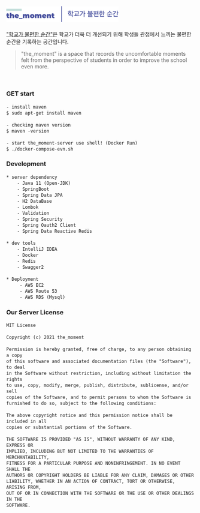 ## <img src="meterial/imgSource/the_moment_README_logo.png"  width="300px">

["학교가 불편한 순간"](https://github.com/theMomentTeam/the_moment-Service)은 학교가 더욱 더 개선되기 위해 학생들 관점에서 느끼는 불편한 순간을 기록하는 공간입니다.  
> "the_moment" is a space that records the uncomfortable moments felt from the perspective of students in order to improve the school even more.

<br>

### GET start
```
- install maven 
$ sudo apt-get install maven

- checking maven version
$ maven -version

- start the_moment-server use shell! (Docker Run)
$ ./docker-compose-evn.sh
```

### Development
```
* server dependency
    - Java 11 (Open-JDK)
    - SpringBoot
    - Spring Data JPA
    - H2 DataBase
    - Lombok
    - Validation
    - Spring Security
    - Spring Oauth2 Client
    - Spring Data Reactive Redis

* dev tools
    - IntelliJ IDEA
    - Docker
    - Redis
    - Swagger2

* Deployment
     - AWS EC2
     - AWS Route 53
     - AWS RDS (Mysql)
```


### Our Server License
```
MIT License

Copyright (c) 2021 the_moment

Permission is hereby granted, free of charge, to any person obtaining a copy
of this software and associated documentation files (the "Software"), to deal
in the Software without restriction, including without limitation the rights
to use, copy, modify, merge, publish, distribute, sublicense, and/or sell
copies of the Software, and to permit persons to whom the Software is
furnished to do so, subject to the following conditions:

The above copyright notice and this permission notice shall be included in all
copies or substantial portions of the Software.

THE SOFTWARE IS PROVIDED "AS IS", WITHOUT WARRANTY OF ANY KIND, EXPRESS OR
IMPLIED, INCLUDING BUT NOT LIMITED TO THE WARRANTIES OF MERCHANTABILITY,
FITNESS FOR A PARTICULAR PURPOSE AND NONINFRINGEMENT. IN NO EVENT SHALL THE
AUTHORS OR COPYRIGHT HOLDERS BE LIABLE FOR ANY CLAIM, DAMAGES OR OTHER
LIABILITY, WHETHER IN AN ACTION OF CONTRACT, TORT OR OTHERWISE, ARISING FROM,
OUT OF OR IN CONNECTION WITH THE SOFTWARE OR THE USE OR OTHER DEALINGS IN THE
SOFTWARE.

```